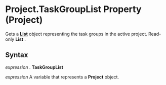 
# Project.TaskGroupList Property (Project)

Gets a  **[List](3934c2e8-d810-6571-9a33-1d41edbab87a.md)** object representing the task groups in the active project. Read-only **List** .


## Syntax

 _expression_ . **TaskGroupList**

 _expression_ A variable that represents a **Project** object.

